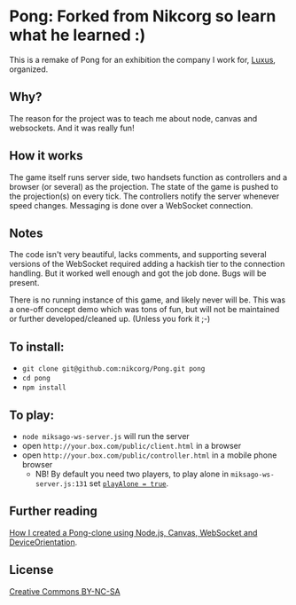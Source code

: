# Pong: Forked from Nikcorg so learn what he learned :)

This is a remake of Pong for an exhibition the company I work for, [Luxus](http://luxus.fi), organized.

## Why?

The reason for the project was to teach me about node, canvas and websockets. And it was really fun!

## How it works

The game itself runs server side, two handsets function as controllers and a browser (or several) as the projection. The state of the game is pushed to the projection(s) on every tick. The controllers notify the server whenever speed changes. Messaging is done over a WebSocket connection.

## Notes

The code isn't very beautiful, lacks comments, and supporting several versions of the WebSocket required adding a hackish tier to the connection handling. But it worked well enough and got the job done. Bugs will be present.

There is no running instance of this game, and likely never will be. This was a one-off concept demo which was tons of fun, but will not be maintained or further developed/cleaned up. (Unless you fork it ;-)

## To install:

* `git clone git@github.com:nikcorg/Pong.git pong`
* `cd pong`
* `npm install`

## To play:

* `node miksago-ws-server.js` will run the server
* open `http://your.box.com/public/client.html` in a browser
* open `http://your.box.com/public/controller.html` in a mobile phone browser
    * NB! By default you need two players, to play alone in `miksago-ws-server.js:131` set [`playAlone = true`](https://github.com/nikcorg/Pong/blob/master/miksago-ws-server.js#L131).

## Further reading

[How I created a Pong-clone using Node.js, Canvas, WebSocket and DeviceOrientation](http://blog.nikc.org/2012/02/11/how-i-created-a-pong-clone-using-node-js-canvas-websocket-and-deviceorientation/).

## License

[Creative Commons BY-NC-SA](http://creativecommons.org/licenses/by-nc-sa/3.0/)
